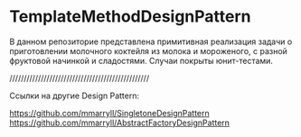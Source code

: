 # TemplateMethodDesignPattern
В данном репозиторие представлена примитивная реализация задачи о приготовлении молочного коктейля из молока и мороженого, с разной фруктовой начинкой и сладостями. Случаи покрыты юнит-тестами.


/////////////////////////////////////////////////

Сcылки на другие Design Pattern:

https://github.com/mmarryll/SingletoneDesignPattern
https://github.com/mmarryll/AbstractFactoryDesignPattern 
